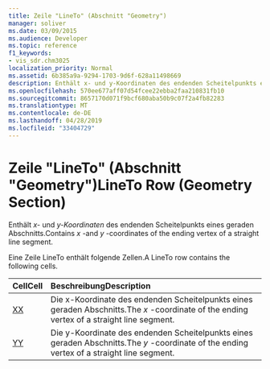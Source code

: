 ```yaml
---
title: Zeile "LineTo" (Abschnitt "Geometry")
manager: soliver
ms.date: 03/09/2015
ms.audience: Developer
ms.topic: reference
f1_keywords:
- vis_sdr.chm3025
localization_priority: Normal
ms.assetid: 6b385a9a-9294-1703-9d6f-628a11498669
description: Enthält x- und y-Koordinaten des endenden Scheitelpunkts eines geraden Abschnitts.
ms.openlocfilehash: 570ee677aff07d54fcee22ebba2faa210831fb10
ms.sourcegitcommit: 8657170d071f9bcf680aba50b9c07f2a4fb82283
ms.translationtype: MT
ms.contentlocale: de-DE
ms.lasthandoff: 04/28/2019
ms.locfileid: "33404729"
---
```

# <a name="lineto-row-geometry-section"></a><span data-ttu-id="5b4dd-103">Zeile "LineTo" (Abschnitt "Geometry")</span><span class="sxs-lookup"><span data-stu-id="5b4dd-103">LineTo Row (Geometry Section)</span></span>

<span data-ttu-id="5b4dd-104">Enthält  *x-*  und  *y-Koordinaten*  des endenden Scheitelpunkts eines geraden Abschnitts.</span><span class="sxs-lookup"><span data-stu-id="5b4dd-104">Contains  *x*  -and  *y*  -coordinates of the ending vertex of a straight line segment.</span></span> 
  
<span data-ttu-id="5b4dd-105">Eine Zeile LineTo enthält folgende Zellen.</span><span class="sxs-lookup"><span data-stu-id="5b4dd-105">A LineTo row contains the following cells.</span></span>
  
|<span data-ttu-id="5b4dd-106">**Cell**</span><span class="sxs-lookup"><span data-stu-id="5b4dd-106">**Cell**</span></span>|<span data-ttu-id="5b4dd-107">**Beschreibung**</span><span class="sxs-lookup"><span data-stu-id="5b4dd-107">**Description**</span></span>|
|:-----|:-----|
|[<span data-ttu-id="5b4dd-108">X</span><span class="sxs-lookup"><span data-stu-id="5b4dd-108">X</span></span>](x-cell-geometry-section.md) <br/> |<span data-ttu-id="5b4dd-109">Die  x-Koordinate des endenden Scheitelpunkts eines geraden Abschnitts.</span><span class="sxs-lookup"><span data-stu-id="5b4dd-109">The  *x*  -coordinate of the ending vertex of a straight line segment.</span></span>  <br/> |
|[<span data-ttu-id="5b4dd-110">Y</span><span class="sxs-lookup"><span data-stu-id="5b4dd-110">Y</span></span>](y-cell-geometry-section.md) <br/> |<span data-ttu-id="5b4dd-111">Die  y-Koordinate des endenden Scheitelpunkts eines geraden Abschnitts.</span><span class="sxs-lookup"><span data-stu-id="5b4dd-111">The  *y*  -coordinate of the ending vertex of a straight line segment.</span></span>  <br/> |
   

